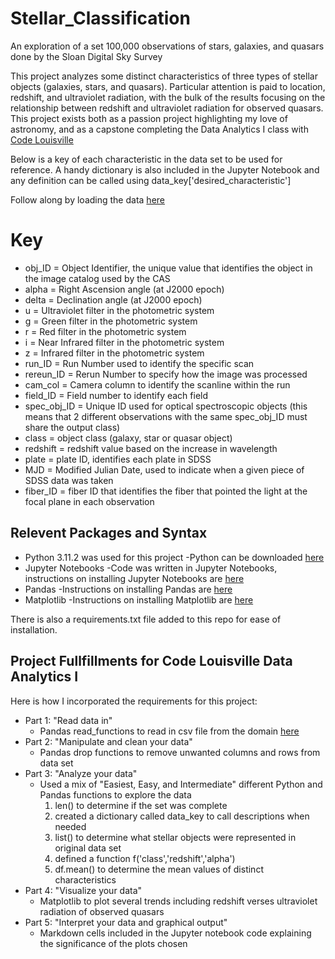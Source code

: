 # Stellar_Classification
An exploration of a set 100,000 observations of stars, galaxies, and quasars done by the Sloan Digital Sky Survey

This project analyzes some distinct characteristics of three types of stellar objects (galaxies, stars, and quasars). Particular attention is paid to location, redshift, and ultraviolet radiation, with the bulk of the results focusing on the relationship between redshift and ultraviolet radiation for observed quasars. This project exists both as a passion project highlighting my love of astronomy, and as a capstone completing the Data Analytics I class with [Code Louisville](https://codelouisville.org/)

Below is a key of each characteristic in the data set to be used for reference. A handy dictionary is also included in the Jupyter Notebook and any definition can be called using data_key['desired_characteristic'] 

Follow along by loading the data [here](https://www.kaggle.com/datasets/fedesoriano/stellar-classification-dataset-sdss17?resource=download)

# Key 
* obj_ID = Object Identifier, the unique value that identifies the object in the image catalog used by the CAS
* alpha = Right Ascension angle (at J2000 epoch)
* delta = Declination angle (at J2000 epoch)
* u = Ultraviolet filter in the photometric system
* g = Green filter in the photometric system
* r = Red filter in the photometric system
* i = Near Infrared filter in the photometric system
* z = Infrared filter in the photometric system
* run_ID = Run Number used to identify the specific scan
* rereun_ID = Rerun Number to specify how the image was processed
* cam_col = Camera column to identify the scanline within the run
* field_ID = Field number to identify each field
* spec_obj_ID = Unique ID used for optical spectroscopic objects (this means that 2 different observations with the same spec_obj_ID must share the output class)
* class = object class (galaxy, star or quasar object)
* redshift = redshift value based on the increase in wavelength
* plate = plate ID, identifies each plate in SDSS
* MJD = Modified Julian Date, used to indicate when a given piece of SDSS data was taken
* fiber_ID = fiber ID that identifies the fiber that pointed the light at the focal plane in each observation

## Relevent Packages and Syntax
* Python 3.11.2 was used for this project
  -Python can be downloaded [here](https://www.python.org/downloads/)
* Jupyter Notebooks
  -Code was written in Jupyter Notebooks, instructions on installing Jupyter Notebooks are [here](https://jupyter.org/install)
* Pandas
  -Instructions on installing Pandas are [here](https://pandas.pydata.org/docs/getting_started/install.html)
* Matplotlib
  -Instructions on installing Matplotlib are [here](https://matplotlib.org/stable/users/installing/index.html)

There is also a requirements.txt file added to this repo for ease of installation.


## Project Fullfillments for Code Louisville Data Analytics I
Here is how I incorporated the requirements for this project:

* Part 1: "Read data in"
  - Pandas read_functions to read in csv file from the domain [here](https://www.kaggle.com/datasets/fedesoriano/stellar-classification-dataset-sdss17?resource=download)
* Part 2: "Manipulate and clean your data"
  - Pandas drop functions to remove unwanted columns and rows from data set
* Part 3: "Analyze your data"
  - Used a mix of "Easiest, Easy, and Intermediate" different Python and Pandas functions to explore the data
      1. len() to determine if the set was complete
      2. created a dictionary called data_key to call descriptions when needed
      3. list() to determine what stellar objects were represented in original data set
      4. defined a function f('class','redshift','alpha') 
      5. df.mean() to determine the mean values of distinct characteristics
* Part 4: "Visualize your data"
  - Matplotlib to plot several trends including redshift verses ultraviolet radiation of observed quasars 
* Part 5: "Interpret your data and graphical output"
  - Markdown cells included in the Jupyter notebook code explaining the significance of the plots chosen
      
 
